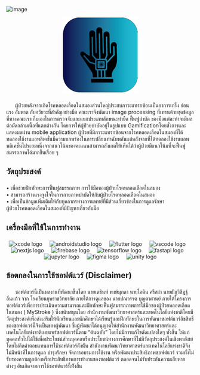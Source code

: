 ![image](https://github.com/user-attachments/assets/3225494a-c739-4594-b8a6-40b440dc5ab1)<div align="center">
  <img height="200" src="https://raw.githubusercontent.com/MyStroke/.github/main/profile/image/Logo.png"  />
</div>

<!----------------------------- คำอธิบาย ----------------------------->

###

<p align="left">&nbsp&nbsp&nbsp&nbsp&nbsp ผู้ป่วยหลังจากเกิดโรคหลอดเลือดในสมองส่วนใหญ่ประสบภาวะแทรกซ้อนเป็นอาการเกร็ง อ่อนแรง อัมพาต กับอวัยวะที่สำคัญอย่างมือ คณะเราจึงพัฒนา image processing ที่เทรนด้วยชุดข้อมูลที่ทางคณะเราเก็บเองในการตรวจจับและแยกประเภทลักษณะท่ายืด ฟื้นฟูบำบัด ของมือแต่ละท่าจะมีผลต่อมัดกล้ามเนื้อที่แตกต่างกัน โดยการให้ผู้ป่วยบำบัดอยู่ในรูปแบบ Gamificationโดยสั่งการและแสดงผลผ่าน mobile application ผู้ป่วยที่มีภาวะแทรกซ้อนจากโรคหลอดเลือดในสมองที่ได้ทดลองใช้งานแอพลิเคชั่นมีความบกพร่องในการเปลี่ยนท่าฉับพลันแต่หลังจากที่ได้ทดลองใช้งานแอพพลิเคชั่นไประยะหนึ่งจากแนวโน้มของคะแนนสามารถสังเกตให้เห็นได้ว่าผู้ป่วยมีแนวโน้มที่จะฟื้นฟูสมรรถภาพได้มากขึ้นเรื่อย ๆ</p>

###

<!----------------------------- วัตถุประสงค์ ----------------------------->

<h2 align="left">วัตถุประสงค์</h2>

###

<p align="left">• เพื่อช่วยฝึกทักษะการฟื้นฟูสมรรถภาพ การใช้มือของผู้ป่วยโรคหลอดเลือดในสมอง<br>• สามารถสร้างแรงจูงใจในการกายภาพบำบัดให้กับผู้ป่วยโรคหลอดเลือดในสมอง<br>• เพื่อเป็นข้อมูลเพิ่มเติมให้กับบุคลากรทางการแพทย์ที่มีส่วนเกี่ยวข้องในการดูแลรักษา<br>ผู้ป่วยโรคหลอดเลือดในสมองที่มีปัญหาเกี่ยวกับมือ</p>

###

<!----------------------------- เครื่องมือที่ใช้ในการทำงาน ----------------------------->

<h2 align="left">เครื่องมือที่ใช้ในการทำงาน</h2>

###

<div align="center">
  <img src="https://cdn.jsdelivr.net/gh/devicons/devicon/icons/xcode/xcode-original.svg" height="40" alt="xcode logo"  />
  <img width="12" />
  <img src="https://skillicons.dev/icons?i=androidstudio" height="40" alt="androidstudio logo"  />
  <img width="12" />
  <img src="https://skillicons.dev/icons?i=flutter" height="40" alt="flutter logo"  />
  <img width="12" />
  <img src="https://skillicons.dev/icons?i=vscode" height="40" alt="vscode logo"  />
  <img width="12" />
  <img src="https://cdn.jsdelivr.net/gh/devicons/devicon/icons/nextjs/nextjs-original.svg" height="40" alt="nextjs logo"  />
  <img width="12" />
  <img src="https://skillicons.dev/icons?i=firebase" height="40" alt="firebase logo"  />
  <img width="12" />
  <img src="https://skillicons.dev/icons?i=tensorflow" height="40" alt="tensorflow logo"  />
  <img width="12" />
  <img src="https://skillicons.dev/icons?i=fastapi" height="40" alt="fastapi logo"  />
  <img width="12" />
  <img src="https://cdn.jsdelivr.net/gh/devicons/devicon/icons/jupyter/jupyter-original.svg" height="40" alt="jupyter logo"  />
  <img width="12" />
  <img src="https://skillicons.dev/icons?i=figma" height="40" alt="figma logo"  />
  <img width="12" />
  <img src="https://skillicons.dev/icons?i=unity" height="40" alt="unity logo"  />
</div>

###

<!----------------------------- ข้อตกลงในการใช้ซอฟต์แวร์ (Disclaimer) ----------------------------->

<h2 align="left">ข้อตกลงในการใช้ซอฟต์แวร์ (Disclaimer)</h2>

###

<p align="left">&nbsp&nbsp&nbsp&nbsp&nbsp ซอฟต์แวร์นี้เป็นผลงานที่พัฒนาขึ้นโดย นายเตชินท์ พงษ์มุกดา นายไอดิน ศรีสง่า นายธัญวิสิฏฐ์ อิ่นแก้ว  จาก โรงเรียนยุพราชวิทยาลัย ภายใต้การดูแลของ นายปณวรรต บุญตาศานย์ ภายใต้โครงการ ซอฟต์แวร์เพื่อการประเมินความสามารถและฝึกทักษะฟื้นฟูสมรรถภาพการใช้มือของผู้ป่วยหลอดเลือดในสมอง ( MyStroke ) ซึ่งสนับสนุนโดย สำนักงานพัฒนาวิทยาศาสตร์และเทคโนโลยีแห่งชาติโดยมีวัตถุประสงค์เพื่อส่งเสริมให้นักเรียนและนักศึกษาได้เรียนรู้และฝึกทักษะในการพัฒนาซอฟต์แวร์ลิขสิทธิ์ของซอฟต์แวร์นี้จึงเป็นของผู้พัฒนา ซึ่งผู้พัฒนาได้อนุญาตให้สำนักงานพัฒนาวิทยาศาสตร์และเทคโนโลยีแห่งชาติเผยแพร่ซอฟต์แวร์นี้ตาม “ต้นฉบับ” โดยไม่มีการแก้ไขดัดแปลงใดๆ ทั้งสิ้น ให้แก่บุคคลทั่วไปได้ใช้เพื่อประโยชน์ส่วนบุคคลหรือประโยชน์ทางการศึกษาที่ไม่มีวัตถุประสงค์ในเชิงพาณิชย์โดยไม่คิดค่าตอบแทนการใช้ซอฟต์แวร์ดังน้ัน สำนักงานพัฒนาวิทยาศาสตร์และเทคโนโลยีแห่งชาติจึงไม่มีหน้าที่ในการดูแล บำรุงรักษา จัดการอบรมการใช้งาน หรือพัฒนาประสิทธิภาพซอฟต์แวร์ รวมทั้งไม่รับรองความถูกต้องหรือประสิทธิภาพการทำงานของซอฟต์แวร์ ตลอดจนไม่รับประกันความเสียหายต่างๆ อันเกิดจากการใช้ซอฟต์แวร์นี้ท้ังสิ้น</p>

###

